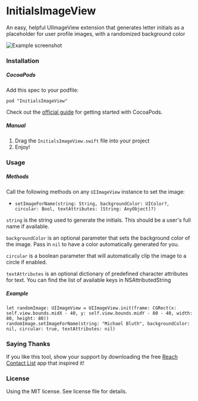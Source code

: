 InitialsImageView
===================

An easy, helpful UIImageView extension that generates letter initials as a placeholder for user profile images, with a randomized background color

![Example screenshot](https://i.imgur.com/KE8OfrL.png)

### Installation

##### CocoaPods

Add this spec to your podfile:

`pod "InitialsImageView"`

Check out the [official guide](http://guides.cocoapods.org/using/index.html) for getting started with CocoaPods.

##### Manual

1. Drag the `InitialsImageView.swift` file into your project
2. Enjoy!

### Usage

##### Methods

Call the following methods on any `UIImageView` instance to set the image:

+ `setImageForName(string: String, backgroundColor: UIColor?, circular: Bool, textAttributes: [String: AnyObject]?)`

`string` is the string used to generate the initials. This should be a user's full name if available.

`backgroundColor` is an optional parameter that sets the background color of the image. Pass in `nil` to have a color automatically generated for you.

`circular` is a boolean parameter that will automatically clip the image to a circle if enabled.

`textAttributes` is an optional dictionary of predefined character attributes for text. You can find the list of available keys in NSAttributedString

##### Example

```
let randomImage: UIImageView = UIImageView.init(frame: CGRect(x: self.view.bounds.midX - 40, y: self.view.bounds.midY - 80 - 40, width: 80, height: 80))
randomImage.setImageForName(string: "Michael Bluth", backgroundColor: nil, circular: true, textAttributes: nil)
```

### Saying Thanks

If you like this tool, show your support by downloading the free [Reach Contact List](https://itunes.apple.com/us/app/reach-your-contact-list/id898802540?mt=8) app that inspired it!

### License

Using the MIT license. See license file for details.
